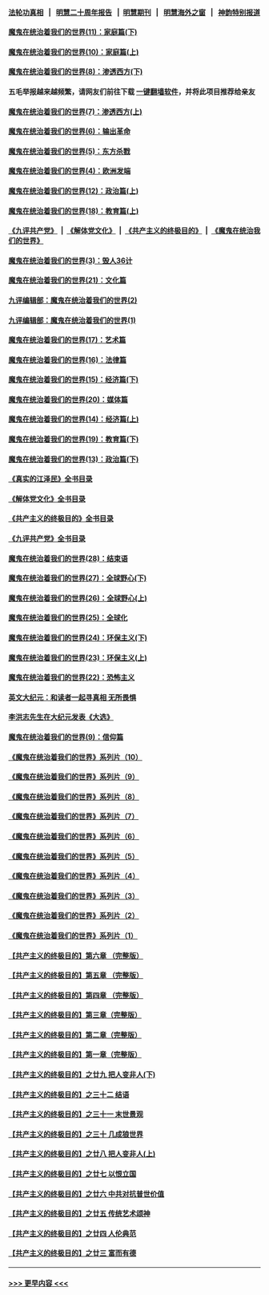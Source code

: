 #### [法轮功真相](https://github.com/gfw-breaker/truth/blob/master/README.md?t=0) &nbsp;&nbsp;|&nbsp;&nbsp; [明慧二十周年报告](https://github.com/gfw-breaker/mh-reports/blob/master/README.md?t=0) &nbsp;&nbsp;|&nbsp;&nbsp;[明慧期刊](https://github.com/gfw-breaker/mh-qikan) &nbsp;&nbsp;|&nbsp;&nbsp; [明慧海外之窗](https://github.com/gfw-breaker/mh-news/blob/master/README.md?t=0) &nbsp;&nbsp;|&nbsp;&nbsp; [神韵特别报道](https://github.com/gfw-breaker/mh-news/blob/master/shenyun.md?t=0)
#### [魔鬼在统治着我们的世界(11)：家庭篇(下)](../pages/nsc422/n10440961.md?t=12250643) 
#### [魔鬼在统治着我们的世界(10)：家庭篇(上)](../pages/nsc422/n10435448.md?t=12250643) 
#### [魔鬼在统治着我们的世界(8)：渗透西方(下)](../pages/nsc422/n10429603.md?t=12250643) 
#### 五毛举报越来越频繁，请网友们前往下载 [一键翻墙软件](https://github.com/gfw-breaker/ssr-accounts)，并将此项目推荐给亲友
#### [魔鬼在统治着我们的世界(7)：渗透西方(上)](../pages/nsc422/n10426013.md?t=12250643) 
#### [魔鬼在统治着我们的世界(6)：输出革命](../pages/nsc422/n10421536.md?t=12250643) 
#### [魔鬼在统治着我们的世界(5)：东方杀戮](../pages/nsc422/n10417707.md?t=12250643) 
#### [魔鬼在统治着我们的世界(4)：欧洲发端](../pages/nsc422/n10414890.md?t=12250643) 
#### [魔鬼在统治着我们的世界(12)：政治篇(上)](../pages/nsc422/n10444576.md?t=12250643) 
#### [魔鬼在统治着我们的世界(18)：教育篇(上)](../pages/nsc422/n10526970.md?t=12250643) 
#### [《九评共产党》](https://github.com/begood0513/9ping.md/blob/master/README.md) &nbsp;|&nbsp; [《解体党文化》](../../../../jtdwh.md/blob/master/README.md)  &nbsp;|&nbsp; [《共产主义的终极目的》](../../../../gczydzjmd.md/blob/master/README.md) &nbsp;|&nbsp; [《魔鬼在统治我们的世界》](../../../../mgztzwmdsj.md/blob/master/README.md) 
#### [魔鬼在统治着我们的世界(3)：毁人36计](../pages/nsc422/n10411583.md?t=12250643) 
#### [魔鬼在统治着我们的世界(21)：文化篇](../pages/nsc422/n10597706.md?t=12250643) 
#### [九评编辑部：魔鬼在统治着我们的世界(2)](../pages/nsc422/n10410036.md?t=12250643) 
#### [九评编辑部：魔鬼在统治着我们的世界(1)](../pages/nsc422/n10406825.md?t=12250643) 
#### [魔鬼在统治着我们的世界(17)：艺术篇](../pages/nsc422/n10499093.md?t=12250643) 
#### [魔鬼在统治着我们的世界(16)：法律篇](../pages/nsc422/n10485969.md?t=12250643) 
#### [魔鬼在统治着我们的世界(15)：经济篇(下)](../pages/nsc422/n10469975.md?t=12250643) 
#### [魔鬼在统治着我们的世界(20)：媒体篇](../pages/nsc422/n10586579.md?t=12250643) 
#### [魔鬼在统治着我们的世界(14)：经济篇(上)](../pages/nsc422/n10457370.md?t=12250643) 
#### [魔鬼在统治着我们的世界(19)：教育篇(下)](../pages/nsc422/n10564808.md?t=12250643) 
#### [魔鬼在统治着我们的世界(13)：政治篇(下)](../pages/nsc422/n10448270.md?t=12250643) 
#### [《真实的江泽民》全书目录](../pages/nsc422/n13721399.md?t=12250643) 
#### [《解体党文化》全书目录](../pages/nsc422/n13721157.md?t=12250643) 
#### [《共产主义的终极目的》全书目录](../pages/nsc422/n13721048.md?t=12250643) 
#### [《九评共产党》全书目录](../pages/nsc422/n13708085.md?t=12250643) 
#### [魔鬼在统治着我们的世界(28)：结束语](../pages/nsc422/n10936246.md?t=12250643) 
#### [魔鬼在统治着我们的世界(27)：全球野心(下)](../pages/nsc422/n10928319.md?t=12250643) 
#### [魔鬼在统治着我们的世界(26)：全球野心(上)](../pages/nsc422/n10900318.md?t=12250643) 
#### [魔鬼在统治着我们的世界(25)：全球化](../pages/nsc422/n10788205.md?t=12250643) 
#### [魔鬼在统治着我们的世界(24)：环保主义(下)](../pages/nsc422/n10695307.md?t=12250643) 
#### [魔鬼在统治着我们的世界(23)：环保主义(上)](../pages/nsc422/n10688613.md?t=12250643) 
#### [魔鬼在统治着我们的世界(22)：恐怖主义](../pages/nsc422/n10614727.md?t=12250643) 
#### [英文大纪元：和读者一起寻真相 无所畏惧](../pages/nsc422/n12542027.md?t=12250643) 
#### [李洪志先生在大纪元发表《大选》](../pages/nsc422/n12534746.md?t=12250643) 
#### [魔鬼在统治着我们的世界(9)：信仰篇](../pages/nsc422/n10432159.md?t=12250643) 
#### [《魔鬼在统治着我们的世界》系列片（10）](../pages/nsc422/n12292670.md?t=12250643) 
#### [《魔鬼在统治着我们的世界》系列片（9）](../pages/nsc422/n12290859.md?t=12250643) 
#### [《魔鬼在统治着我们的世界》系列片（8）](../pages/nsc422/n12287445.md?t=12250643) 
#### [《魔鬼在统治着我们的世界》系列片（7）](../pages/nsc422/n12283425.md?t=12250643) 
#### [《魔鬼在统治着我们的世界》系列片（6）](../pages/nsc422/n12282314.md?t=12250643) 
#### [《魔鬼在统治着我们的世界》系列片（5）](../pages/nsc422/n12281419.md?t=12250643) 
#### [《魔鬼在统治着我们的世界》系列片（4）](../pages/nsc422/n12274024.md?t=12250643) 
#### [《魔鬼在统治着我们的世界》系列片（3）](../pages/nsc422/n12271322.md?t=12250643) 
#### [《魔鬼在统治着我们的世界》系列片（2）](../pages/nsc422/n12269049.md?t=12250643) 
#### [《魔鬼在统治着我们的世界》系列片（1）](../pages/nsc422/n12267575.md?t=12250643) 
#### [【共产主义的终极目的】第六章 （完整版）](../pages/nsc422/n11428913.md?t=12250643) 
#### [【共产主义的终极目的】第五章 （完整版）](../pages/nsc422/n11428912.md?t=12250643) 
#### [【共产主义的终极目的】第四章 （完整版）](../pages/nsc422/n11428907.md?t=12250643) 
#### [【共产主义的终极目的】第三章（完整版）](../pages/nsc422/n11428848.md?t=12250643) 
#### [【共产主义的终极目的】第二章（完整版）](../pages/nsc422/n11428831.md?t=12250643) 
#### [【共产主义的终极目的】第一章（完整版）](../pages/nsc422/n11417651.md?t=12250643) 
#### [【共产主义的终极目的】之廿九 把人变非人(下)](../pages/nsc422/n11344140.md?t=12250643) 
#### [【共产主义的终极目的】之三十二 结语](../pages/nsc422/n11360535.md?t=12250643) 
#### [【共产主义的终极目的】之三十一 末世景观](../pages/nsc422/n11351129.md?t=12250643) 
#### [【共产主义的终极目的】之三十 几成狼世界](../pages/nsc422/n11348280.md?t=12250643) 
#### [【共产主义的终极目的】之廿八 把人变非人(上)](../pages/nsc422/n11340492.md?t=12250643) 
#### [【共产主义的终极目的】之廿七 以恨立国](../pages/nsc422/n11336944.md?t=12250643) 
#### [【共产主义的终极目的】之廿六 中共对抗普世价值](../pages/nsc422/n11324785.md?t=12250643) 
#### [【共产主义的终极目的】之廿五 传统艺术颂神](../pages/nsc422/n11296396.md?t=12250643) 
#### [【共产主义的终极目的】之廿四 人伦典范](../pages/nsc422/n11296397.md?t=12250643) 
#### [【共产主义的终极目的】之廿三 富而有德](../pages/nsc422/n11283598.md?t=12250643) 

----
#### [ >>> 更早内容 <<< ](../indexes/nsc422-earlier.md)
